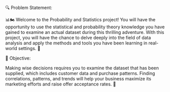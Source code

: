 🔍 Problem Statement:

📊🏍 Welcome to the Probability and Statistics project!  You will have the opportunity to use the statistical and probability theory knowledge you have gained to examine an actual dataset during this thrilling adventure. With this project, you will have the chance to delve deeply into the field of data analysis and apply the methods and tools you have been learning in real-world settings. 🚀

🎯 Objective:

Making wise decisions requires you to examine the dataset that has been supplied, which includes customer data and purchase patterns. Finding correlations, patterns, and trends will help your business maximize its marketing efforts and raise offer acceptance rates. 🎉
